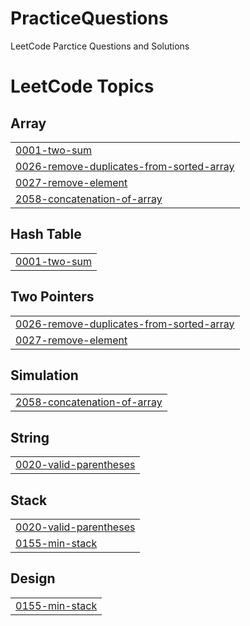 # PracticeQuestions
LeetCode Parctice Questions and Solutions

<!---LeetCode Topics Start-->
# LeetCode Topics
## Array
|  |
| ------- |
| [0001-two-sum](https://github.com/Sid-k-jaiswal/PracticeQuestions-DSA/tree/master/0001-two-sum) |
| [0026-remove-duplicates-from-sorted-array](https://github.com/Sid-k-jaiswal/PracticeQuestions-DSA/tree/master/0026-remove-duplicates-from-sorted-array) |
| [0027-remove-element](https://github.com/Sid-k-jaiswal/PracticeQuestions-DSA/tree/master/0027-remove-element) |
| [2058-concatenation-of-array](https://github.com/Sid-k-jaiswal/PracticeQuestions-DSA/tree/master/2058-concatenation-of-array) |
## Hash Table
|  |
| ------- |
| [0001-two-sum](https://github.com/Sid-k-jaiswal/PracticeQuestions-DSA/tree/master/0001-two-sum) |
## Two Pointers
|  |
| ------- |
| [0026-remove-duplicates-from-sorted-array](https://github.com/Sid-k-jaiswal/PracticeQuestions-DSA/tree/master/0026-remove-duplicates-from-sorted-array) |
| [0027-remove-element](https://github.com/Sid-k-jaiswal/PracticeQuestions-DSA/tree/master/0027-remove-element) |
## Simulation
|  |
| ------- |
| [2058-concatenation-of-array](https://github.com/Sid-k-jaiswal/PracticeQuestions-DSA/tree/master/2058-concatenation-of-array) |
## String
|  |
| ------- |
| [0020-valid-parentheses](https://github.com/Sid-k-jaiswal/PracticeQuestions-DSA/tree/master/0020-valid-parentheses) |
## Stack
|  |
| ------- |
| [0020-valid-parentheses](https://github.com/Sid-k-jaiswal/PracticeQuestions-DSA/tree/master/0020-valid-parentheses) |
| [0155-min-stack](https://github.com/Sid-k-jaiswal/PracticeQuestions-DSA/tree/master/0155-min-stack) |
## Design
|  |
| ------- |
| [0155-min-stack](https://github.com/Sid-k-jaiswal/PracticeQuestions-DSA/tree/master/0155-min-stack) |
<!---LeetCode Topics End-->